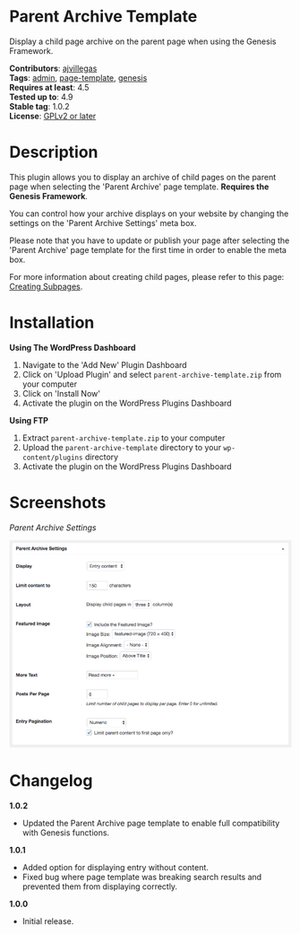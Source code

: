 # Parent Archive Template

Display a child page archive on the parent page when using the Genesis Framework.

**Contributors**: [ajvillegas](http://profiles.wordpress.org/ajvillegas)  
**Tags**: [admin](http://wordpress.org/plugins/tags/admin), [page-template](http://wordpress.org/plugins/tags/page-template), [genesis](http://wordpress.org/plugins/tags/genesis)  
**Requires at least**: 4.5  
**Tested up to**: 4.9  
**Stable tag**: 1.0.2  
**License**: [GPLv2 or later](http://www.gnu.org/licenses/gpl-2.0.html)

# Description

This plugin allows you to display an archive of child pages on the parent page when selecting the 'Parent Archive' page template. **Requires the Genesis Framework**.

You can control how your archive displays on your website by changing the settings on the 'Parent Archive Settings' meta box.

Please note that you have to update or publish your page after selecting the 'Parent Archive' page template for the first time in order to enable the meta box.

For more information about creating child pages, please refer to this page: [Creating Subpages](https://codex.wordpress.org/Pages#To_create_a_subpage).

# Installation

**Using The WordPress Dashboard**

1. Navigate to the 'Add New' Plugin Dashboard
2. Click on 'Upload Plugin' and select `parent-archive-template.zip` from your computer
3. Click on 'Install Now'
4. Activate the plugin on the WordPress Plugins Dashboard

**Using FTP**

1. Extract `parent-archive-template.zip` to your computer
2. Upload the `parent-archive-template` directory to your `wp-content/plugins` directory
3. Activate the plugin on the WordPress Plugins Dashboard

# Screenshots

*Parent Archive Settings*

![Parent Archive Settings](wp-assets/screenshot-1.png?raw=true)

# Changelog

**1.0.2**
* Updated the Parent Archive page template to enable full compatibility with Genesis functions.

**1.0.1**
* Added option for displaying entry without content.
* Fixed bug where page template was breaking search results and prevented them from displaying correctly.

**1.0.0**
* Initial release.
